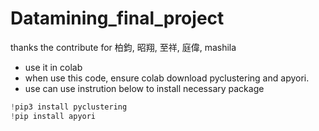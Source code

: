 # Datamining_final_project
thanks the contribute for 柏鈞, 昭翔, 至祥, 庭偉, mashila





- use it in colab
- when use this code, ensure colab download pyclustering and apyori.
- use can use instrution below to install necessary package
```python = 0
!pip3 install pyclustering
!pip install apyori
```
